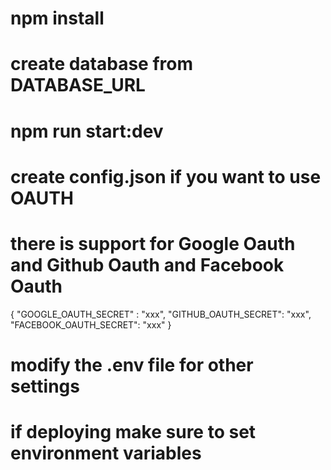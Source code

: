 # npm install
# create database from DATABASE_URL
# npm run start:dev

# create config.json if you want to use OAUTH
# there is support for Google Oauth and Github Oauth and Facebook Oauth 
{ 
  "GOOGLE_OAUTH_SECRET" : "xxx",
  "GITHUB_OAUTH_SECRET": "xxx",
  "FACEBOOK_OAUTH_SECRET": "xxx"
}

# modify the .env file for other settings

# if deploying make sure to set environment variables
